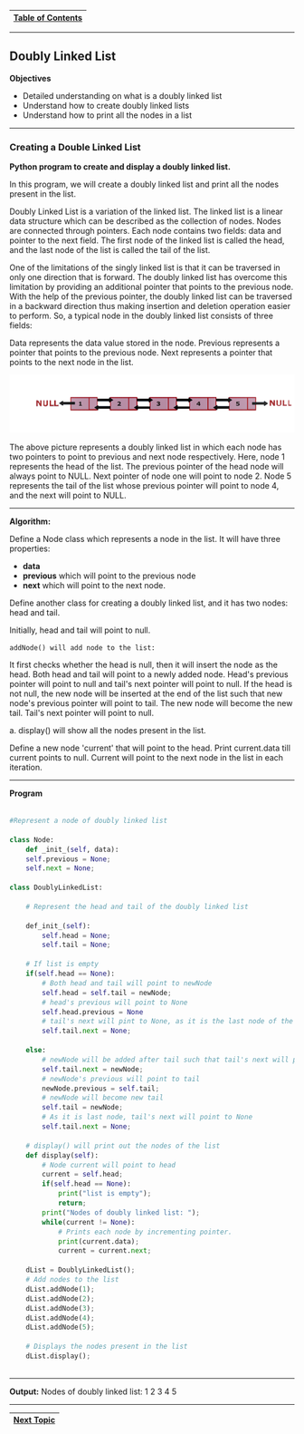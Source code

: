|[Table of Contents](/00-Table-of-Contents.md)|
|---|

---

## Doubly Linked List

**Objectives**

* Detailed understanding on what is a doubly linked list
* Understand how to create doubly linked lists
* Understand how to print all the nodes in a list

---
### Creating a Double Linked List

**Python program to create and display a doubly linked list.**

In this program, we will create a doubly linked list and print all the nodes present in the list.

Doubly Linked List is a variation of the linked list. The linked list is a linear data structure which can be described as the collection of nodes. Nodes are connected through pointers. Each node contains two fields: data and pointer to the next field. The first node of the linked list is called the head, and the last node of the list is called the tail of the list.

One of the limitations of the singly linked list is that it can be traversed in only one direction that is forward. The doubly linked list has overcome this limitation by providing an additional pointer that points to the previous node. With the help of the previous pointer, the doubly linked list can be traversed in a backward direction thus making insertion and deletion operation easier to perform. So, a typical node in the doubly linked list consists of three fields:

Data represents the data value stored in the node.
Previous represents a pointer that points to the previous node.
Next represents a pointer that points to the next node in the list.


![](/Assets/null.png)

The above picture represents a doubly linked list in which each node has two pointers to point to previous and next node respectively. Here, node 1 represents the head of the list. The previous pointer of the head node will always point to NULL. Next pointer of node one will point to node 2. Node 5 represents the tail of the list whose previous pointer will point to node 4, and the next will point to NULL.

---

**Algorithm:**

Define a Node class which represents a node in the list. It will have three properties: 
* **data**
* **previous** which will point to the previous node
* **next** which will point to the next node.

Define another class for creating a doubly linked list, and it has two nodes: head and tail. 

Initially, head and tail will point to null.

```
addNode() will add node to the list:
```

It first checks whether the head is null, then it will insert the node as the head.
Both head and tail will point to a newly added node.
Head's previous pointer will point to null and tail's next pointer will point to null.
If the head is not null, the new node will be inserted at the end of the list 
such that new node's previous pointer will point to tail.
The new node will become the new tail. Tail's next pointer will point to null.

a. display() will show all the nodes present in the list.

Define a new node 'current' that will point to the head.
Print current.data till current points to null.
Current will point to the next node in the list in each iteration.

---

**Program**

```python

#Represent a node of doubly linked list

class Node:
    def _init_(self, data):
    self.previous = None;
    self.next = None;
    
class DoublyLinkedList:

    # Represent the head and tail of the doubly linked list
    
    def_init_(self):
        self.head = None;
        self.tail = None;
        
    # If list is empty
    if(self.head == None):
        # Both head and tail will point to newNode
        self.head = self.tail = newNode;
        # head's previous will point to None
        self.head.previous = None
        # tail's next will pint to None, as it is the last node of the list
        self.tail.next = None;
        
    else:
        # newNode will be added after tail such that tail's next will point to newNode
        self.tail.next = newNode;
        # newNode's previous will point to tail
        newNode.previous = self.tail;
        # newNode will become new tail
        self.tail = newNode;
        # As it is last node, tail's next will point to None
        self.tail.next = None;
        
    # display() will print out the nodes of the list
    def display(self):
        # Node current will point to head
        current = self.head;
        if(self.head == None):
            print("list is empty");
            return;
        print("Nodes of doubly linked list: ");
        while(current != None):
            # Prints each node by incrementing pointer.
            print(current.data);
            current = current.next;
            
    dList = DoublyLinkedList();
    # Add nodes to the list
    dList.addNode(1);
    dList.addNode(2);
    dList.addNode(3);
    dList.addNode(4);
    dList.addNode(5);
   
    # Displays the nodes present in the list
    dList.display();
    
```

---

**Output:**
Nodes of doubly linked list: 
1 2 3 4 5

---

|[Next Topic](/11_Linked_List_Demo.md)|
|---|
